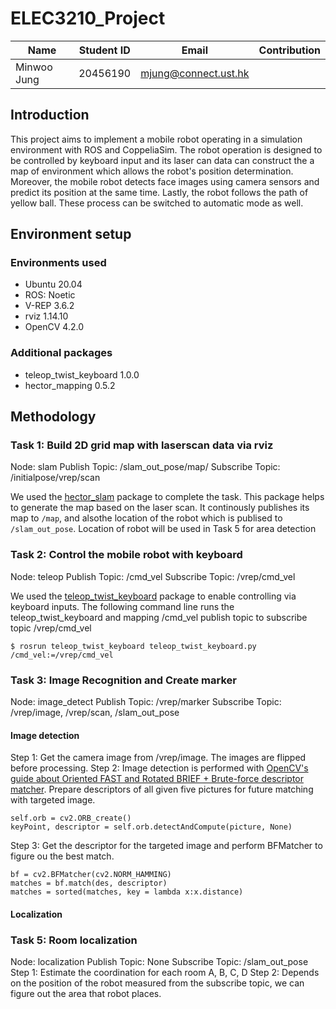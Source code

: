 # ELEC3210_Project
|    Name     |Student ID|        Email        | Contribution |
|-------------|----------|---------------------|---|
|Minwoo Jung  |20456190  |mjung@connect.ust.hk ||

## Introduction
This project aims to implement a mobile robot operating in a simulation environment with ROS and CoppeliaSim. The robot operation is designed to be controlled by keyboard input and its laser can data can construct the a map of environment which allows the robot's position determination. Moreover, the mobile robot detects face images using camera sensors and predict its position at the same time. Lastly, the robot follows the path of yellow ball. These process can be switched to automatic mode as well. 

## Environment setup
### Environments used
* Ubuntu 20.04
* ROS: Noetic
* V-REP 3.6.2
* rviz 1.14.10
* OpenCV 4.2.0
### Additional packages
* teleop_twist_keyboard 1.0.0
* hector_mapping 0.5.2

## Methodology
### Task 1: Build 2D grid map with laserscan data via rviz
Node: slam
Publish Topic: /slam_out_pose/map/
Subscribe Topic: /initialpose/vrep/scan

We used the [hector_slam](http://wiki.ros.org/hector_slam) package to complete the task. This package helps to generate the map based on the laser scan. It continously publishes its map to `/map`, and alsothe location of the robot which is publised to `/slam_out_pose`. Location of robot will be used in Task 5 for area detection

### Task 2: Control the mobile robot with keyboard
Node: teleop
Publish Topic: /cmd_vel
Subscribe Topic: /vrep/cmd_vel

We used the [teleop_twist_keyboard](http://wiki.ros.org/teleop_twist_keyboard) package to enable controlling via keyboard inputs. The following command line runs the teleop_twist_keyboard and mapping /cmd_vel publish topic to subscribe topic /vrep/cmd_vel
```linux=
$ rosrun teleop_twist_keyboard teleop_twist_keyboard.py /cmd_vel:=/vrep/cmd_vel
```
### Task 3: Image Recognition and Create marker
Node: image_detect
Publish Topic: /vrep/marker
Subscribe Topic: /vrep/image, /vrep/scan, /slam_out_pose

#### Image detection
Step 1: Get the camera image from /vrep/image. The images are flipped before processing.
Step 2: Image detection is performed with [OpenCV's guide about Oriented FAST and Rotated BRIEF + Brute-force descriptor matcher](https://docs.opencv.org/3.4/d1/d89/tutorial_py_orb.html). Prepare descriptors of all given five pictures for future matching with targeted image. 
```python=
self.orb = cv2.ORB_create()
keyPoint, descriptor = self.orb.detectAndCompute(picture, None)
```
Step 3: Get the descriptor for the targeted image and perform BFMatcher to figure ou the best match.
```python=
bf = cv2.BFMatcher(cv2.NORM_HAMMING)
matches = bf.match(des, descriptor)
matches = sorted(matches, key = lambda x:x.distance)
```
#### Localization


### Task 5: Room localization
Node: localization
Publish Topic: None
Subscribe Topic: /slam_out_pose
Step 1: Estimate the coordination for each room A, B, C, D 
Step 2: Depends on the position of the robot measured from the subscribe topic, we can figure out the area that robot places. 
